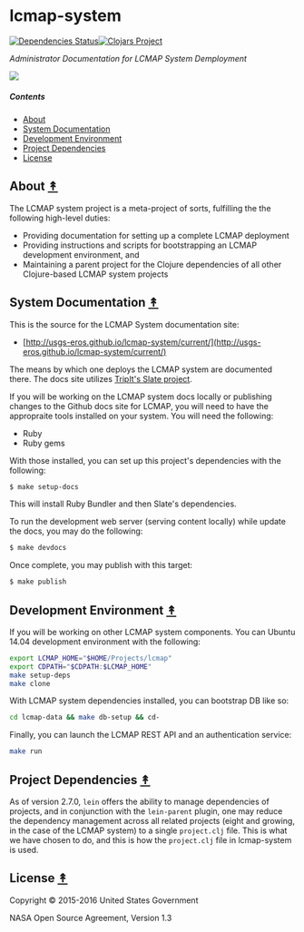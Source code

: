# lcmap-system

[![Dependencies Status][deps-badge]][deps][![Clojars Project][clojars-badge]][clojars]

*Administrator Documentation for LCMAP System Demployment*

[![][lcmap-logo]][lcmap-logo-large]


##### Contents

* [About](#about-)
* [System Documentation](#system-documentation-)
* [Development Environment](#development-environment-)
* [Project Dependencies](#project-dependencies-)
* [License](#license)

## About [&#x219F;](#contents)

The LCMAP system project is a meta-project of sorts, fulfilling the the following high-level duties:
* Providing documentation for setting up a complete LCMAP deployment
* Providing instructions and scripts for bootstrapping an LCMAP development environment, and
* Maintaining a parent project for the Clojure dependencies of all other Clojure-based LCMAP system projects


## System Documentation [&#x219F;](#contents)

This is the source for the LCMAP System documentation site:
 * [http://usgs-eros.github.io/lcmap-system/current/](http://usgs-eros.github.io/lcmap-system/current/)

The means by which one deploys the LCMAP system are documented there. The docs site utilizes [TripIt's Slate project](https://github.com/tripit/slate).

If you will be working on the LCMAP system docs locally or publishing changes
to the Github docs site for LCMAP, you will need to have the appropraite tools
installed on your system. You will need the following:

* Ruby
* Ruby gems

With those installed, you can set up this project's dependencies with the
following:

```bash
$ make setup-docs
```

This will install Ruby Bundler and then Slate's dependencies.

To run the development web server (serving content locally) while update the
docs, you may do the following:

```bash
$ make devdocs
```

Once complete, you may publish with this target:

```bash
$ make publish
```

## Development Environment [&#x219F;](#contents)

If you will be working on other LCMAP system components. You can  Ubuntu 14.04 development environment with the following:

```bash
export LCMAP_HOME="$HOME/Projects/lcmap"
export CDPATH="$CDPATH:$LCMAP_HOME"
make setup-deps
make clone
```

With LCMAP system dependencies installed, you can bootstrap DB like so:

```bash
cd lcmap-data && make db-setup && cd-
```

Finally, you can launch the LCMAP REST API and an authentication service:

```bash
make run
```

## Project Dependencies [&#x219F;](#contents)

As of version 2.7.0, `lein` offers the ability to manage dependencies of projects, and in conjunction with the `lein-parent` plugin, one may reduce the dependency management across all related projects (eight and growing, in the case of the LCMAP system) to a single `project.clj` file. This is what we have chosen to do, and this is how the `project.clj` file in lcmap-system is used.


## License [&#x219F;](#contents)

Copyright © 2015-2016 United States Government

NASA Open Source Agreement, Version 1.3



<!-- Named page links below: /-->

[travis]: https://travis-ci.org/USGS-EROS/lcmap-system
[travis-badge]: https://travis-ci.org/USGS-EROS/lcmap-system.png?branch=master
[deps]: http://jarkeeper.com/usgs-eros/lcmap-system
[deps-badge]: http://jarkeeper.com/usgs-eros/lcmap-system/status.svg
[lcmap-logo]: https://raw.githubusercontent.com/USGS-EROS/lcmap-system/master/resources/images/lcmap-logo-1-250px.png
[lcmap-logo-large]: https://raw.githubusercontent.com/USGS-EROS/lcmap-system/master/resources/images/lcmap-logo-1-1000px.png
[clojars]: https://clojars.org/gov.usgs.eros/lcmap-system
[clojars-badge]: https://img.shields.io/clojars/v/gov.usgs.eros/lcmap-system.svg
[tag-badge]: https://img.shields.io/github/tag/usgs-eros/lcmap-system.svg?maxAge=2592000
[tag]: https://github.com/usgs-eros/lcmap-system/tags
